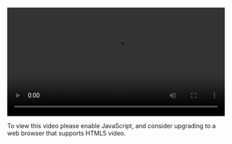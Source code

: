 <video controls="" style="width: 100%; display: block;"><source src="http://o86bpj665.bkt.clouddn.com/chrome-devtools/1-1-course-overview.mp4" type="video/mp4"><p>To view this video please enable JavaScript, and consider upgrading to a web browser that supports HTML5 video.</p></video>
